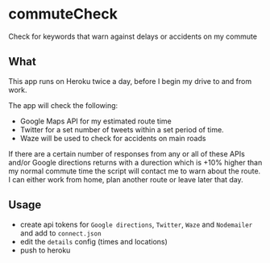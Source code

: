 # commuteCheck
Check for keywords that warn against delays or accidents on my commute

## What
This app runs on Heroku twice a day, before I begin my drive to and from work.

The app will check the following:
- Google Maps API for my estimated route time
- Twitter for a set number of tweets within a set period of time.
- Waze will be used to check for accidents on main roads

If there are a certain number of responses from any or all of these APIs and/or Google directions returns with a durection which is +10% higher than my normal commute time the script will contact me to warn about the route. I can either work from home, plan another route or leave later that day.

## Usage
- create api tokens for `Google directions`, `Twitter`, `Waze` and `Nodemailer` and add to `connect.json`
- edit the `details` config (times and locations)
- push to heroku
